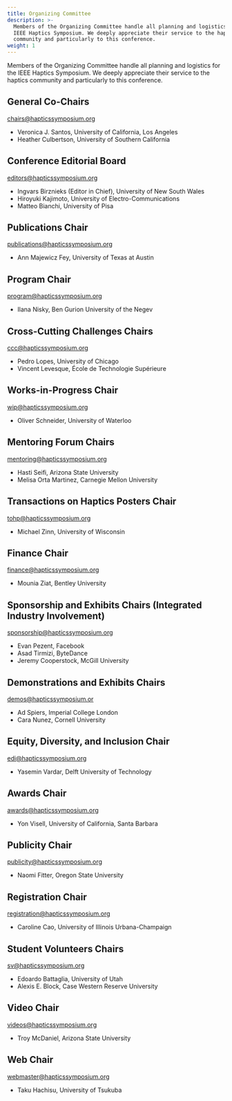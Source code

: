 ```yaml
---
title: Organizing Committee
description: >-
  Members of the Organizing Committee handle all planning and logistics for the
  IEEE Haptics Symposium. We deeply appreciate their service to the haptics
  community and particularly to this conference.
weight: 1
---
```

Members of the Organizing Committee handle all planning and logistics for the IEEE Haptics Symposium. We deeply appreciate their service to the haptics community and particularly to this conference.  

## General Co-Chairs

[chairs@hapticssymposium.org](mailto:chairs@hapticssymposium.org)

* Veronica J. Santos, University of California, Los Angeles
* Heather Culbertson, University of Southern California

## Conference Editorial Board

[editors@hapticssymposium.org](mailto:editors@hapticssymposium.org)

* Ingvars Birznieks (Editor in Chief), University of New South Wales
* Hiroyuki Kajimoto, University of Electro-Communications
* Matteo Bianchi, University of Pisa

## Publications Chair

[publications@hapticssymposium.org](mailto:publications@hapticssymposium.org)

* Ann Majewicz Fey, University of Texas at Austin

## Program Chair

[program@hapticssymposium.org](mailto:program@hapticssymposium.org)

* Ilana Nisky,	Ben Gurion University of the Negev

## Cross-Cutting Challenges Chairs

[ccc@hapticssymposium.org](mailto:ccc@hapticssymposium.org)

* Pedro Lopes, University of Chicago
* Vincent Levesque, École de Technologie Supérieure

## Works-in-Progress Chair

[wip@hapticssymposium.org](mailto:wip@hapticssymposium.org)

* Oliver Schneider, University of Waterloo

## Mentoring Forum Chairs

[mentoring@hapticssymposium.org](mailto:mentoring@hapticssymposium.org)

* Hasti Seifi, Arizona State University
* Melisa Orta Martinez, Carnegie Mellon University

## Transactions on Haptics Posters Chair

[tohp@hapticssymposium.org](mailto:tohp@hapticssymposium.org)

* Michael Zinn, University of Wisconsin

## Finance Chair

[finance@hapticssymposium.org](mailto:finance@hapticssymposium.org)

* Mounia Ziat, Bentley University

## Sponsorship and Exhibits Chairs (Integrated Industry Involvement)

[sponsorship@hapticssymposium.org](mailto:sponsorship@hapticssymposium.org)

* Evan Pezent, Facebook
* Asad Tirmizi, ByteDance
* Jeremy Cooperstock, McGill University

## Demonstrations and Exhibits Chairs

[demos@hapticssymposium.or](mailto:demos@hapticssymposium.org)

* Ad Spiers, Imperial College London
* Cara Nunez, Cornell University

## Equity, Diversity, and Inclusion Chair

[edi@hapticssymposium.org](mailto:edi@hapticssymposium.org)

* Yasemin Vardar, Delft University of Technology

## Awards Chair

[awards@hapticssymposium.org](mailto:awards@hapticssymposium.org)

* Yon Visell, University of California, Santa Barbara

## Publicity Chair

[publicity@hapticssymposium.org](mailto:publicity@hapticssymposium.org)

* Naomi Fitter, Oregon State University


## Registration Chair

[registration@hapticssymposium.org](mailto:registration@hapticssymposium.org)

* Caroline Cao, University of Illinois Urbana-Champaign

## Student Volunteers Chairs

[sv@hapticssymposium.org](mailto:sv@hapticssymposium.org)

* Edoardo Battaglia, University of Utah
* Alexis E. Block, Case Western Reserve University

## Video Chair

[videos@hapticssymposium.org](mailto:videos@hapticssymposium.org)

* Troy McDaniel, Arizona State University

## Web Chair

[webmaster@hapticssymposium.org](mailto:webmaster@hapticssymposium.org)

* Taku Hachisu, University of Tsukuba